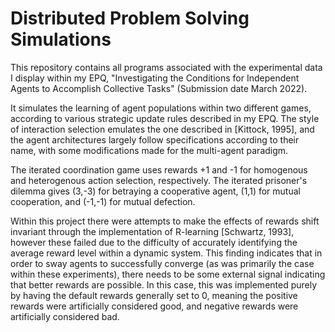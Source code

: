 # Distributed Problem Solving Simulations

This repository contains all programs associated with the experimental data I display within my EPQ, "Investigating the Conditions for Independent Agents to Accomplish Collective Tasks" (Submission date March 2022).

It simulates the learning of agent populations within two different games, according to various strategic update rules described in my EPQ. The style of interaction selection emulates the one described in [Kittock, 1995], and the agent architectures largely follow specifications according to their name, with some modifications made for the multi-agent paradigm.

The iterated coordination game uses rewards +1 and -1 for homogenous and heterogenous action selection, respectively. The iterated prisoner's dilemma gives (3,-3) for betraying a cooperative agent, (1,1) for mutual cooperation, and (-1,-1) for mutual defection.

Within this project there were attempts to make the effects of rewards shift invariant through the implementation of R-learning [Schwartz, 1993], however these failed due to the difficulty of accurately identifying the average reward level within a dynamic system. This finding indicates that in order to sway agents to successfully converge (as was primarily the case within these experiments), there needs to be some external signal indicating that better rewards are possible. In this case, this was implemented purely by having the default rewards generally set to 0, meaning the positive rewards were artificially considered good, and negative rewards were artificially considered bad.
